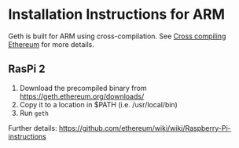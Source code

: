 # Installation Instructions for ARM

Geth is built for ARM using cross-compilation. See [Cross compiling Ethereum](https://github.com/ethereum/go-ethereum/wiki/Cross-compiling-Ethereum) for more details.

## RasPi 2

1. Download the precompiled binary from https://geth.ethereum.org/downloads/
1. Copy it to a location in $PATH (i.e. /usr/local/bin)
1. Run `geth`

Further details: https://github.com/ethereum/wiki/wiki/Raspberry-Pi-instructions